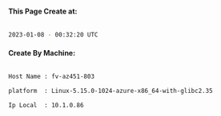 
   
#### This Page Create at:

```bash

2023-01-08 - 00:32:20 UTC

```

#### Create By Machine:

```bash

Host Name : fv-az451-803

platform  : Linux-5.15.0-1024-azure-x86_64-with-glibc2.35

Ip Local  : 10.1.0.86

```

